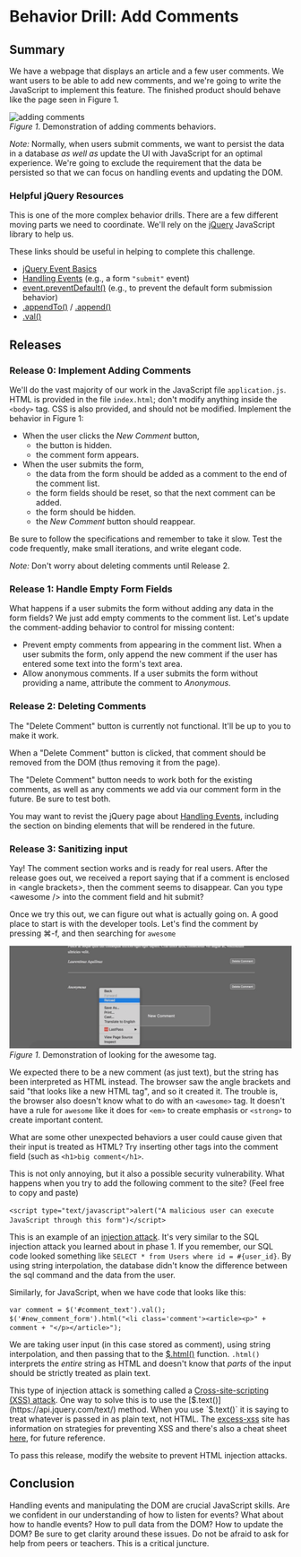 # Behavior Drill: Add Comments


## Summary
We have a webpage that displays an article and a few user comments.  We want users to be able to add new comments, and we're going to write the JavaScript to implement this feature.  The finished product should behave like the page seen in Figure 1.

![adding comments](readme-assets/add-comments.gif)  
*Figure 1*.  Demonstration of adding comments behaviors.

*Note:* Normally, when users submit comments, we want to persist the data in a database _as well as_ update the UI with JavaScript for an optimal experience. We're going to exclude the requirement that the data be persisted so that we can focus on handling events and updating the DOM.

### Helpful jQuery Resources
This is one of the more complex behavior drills.  There are a few different moving parts we need to coordinate.  We'll rely on the [jQuery][] JavaScript library to help us.

These links should be useful in helping to complete this challenge.

- [jQuery Event Basics][]
- [Handling Events][] (e.g., a form `"submit"` event)
- [event.preventDefault()][] (e.g., to prevent the default form submission behavior)
- [.appendTo()][] / [.append()][]
- [.val()][]

## Releases

### Release 0: Implement Adding Comments

We'll do the vast majority of our work in the JavaScript file `application.js`.  HTML is provided in the file `index.html`; don't modify anything inside the `<body>` tag. CSS is also provided, and should not be modified.  Implement the behavior in Figure 1:

- When the user clicks the *New Comment* button,
  - the button is hidden.
  - the comment form appears.
- When the user submits the form,
  - the data from the form should be added as a comment to the end of the comment list.
  - the form fields should be reset, so that the next comment can be added.
  - the form should be hidden.
  - the *New Comment* button should reappear.

Be sure to follow the specifications and remember to take it slow.  Test the code frequently, make small iterations, and write elegant code.

_Note:_ Don't worry about deleting comments until Release 2.

### Release 1: Handle Empty Form Fields

What happens if a user submits the form without adding any data in the form fields?  We just add empty comments to the comment list.  Let's update the comment-adding behavior to control for missing content:

- Prevent empty comments from appearing in the comment list.  When a user submits the form, only append the new comment if the user has entered some text into the form's text area.
- Allow anonymous comments.  If a user submits the form without providing a name, attribute the comment to *Anonymous*.

### Release 2: Deleting Comments

The "Delete Comment" button is currently not functional. It'll be up to you to make it work.

When a "Delete Comment" button is clicked, that comment should be removed from the DOM (thus removing it from the page).

The "Delete Comment" button needs to work both for the existing comments, as well as any comments we add via our comment form in the future. Be sure to test both.

You may want to revist the jQuery page about [Handling Events][], including the section on binding elements that will be rendered in the future.

### Release 3: Sanitizing input

Yay! The comment section works and is ready for real users. After the release goes out, we received a report saying that if a comment is enclosed in &lt;angle brackets&gt;, then the comment seems to disappear. Can you type &lt;awesome /&gt; into the comment field and hit submit?

Once we try this out, we can figure out what is actually going on. A good place to start is with the developer tools. Let's find the comment by pressing ⌘-f, and then searching for `awesome`

![finding awesome](readme-assets/awesome.gif)  
*Figure 1*.  Demonstration of looking for the awesome tag.

We expected there to be a new comment (as just text), but the string has been interpreted as HTML instead. The browser saw the angle brackets and said "that looks like a new HTML tag", and so it created it. The trouble is, the browser also doesn't know what to do with an `<awesome>` tag. It doesn't have a rule for `awesome` like it does for `<em>` to create emphasis or `<strong>` to create important content.

What are some other unexpected behaviors a user could cause given that their input is treated as HTML? Try inserting other tags into the comment field (such as `<h1>big comment</h1>`.

This is not only annoying, but it also a possible security vulnerability. What happens when you try to add the following comment to the site? (Feel free to copy and paste)

`<script type="text/javascript">alert("A malicious user can execute JavaScript through this form")</script>`

This is an example of an [injection attack](https://www.owasp.org/index.php/Injection_Theory). It's very similar to the SQL injection attack you learned about in phase 1. If you remember, our SQL code looked something like `SELECT * from Users where id = #{user_id}`. By using string interpolation, the database didn't know the difference between the sql command and the data from the user.

Similarly, for JavaScript, when we have code that looks like this:

```
var comment = $('#comment_text').val();
$('#new_comment_form').html("<li class='comment'><article><p>" + comment + "</p></article>");
```

We are taking user input (in this case stored as comment), using string interpolation, and then passing that to the [$.html()](https://api.jquery.com/html/) function. `.html()` interprets the _entire_ string as HTML and doesn't know that _parts_ of the input should be strictly treated as plain text.

This type of injection attack is something called a [Cross-site-scripting (XSS) attack](https://excess-xss.com/). One way to solve this is to use the [$.text()](https://api.jquery.com/text/) method. When you use `$.text()` it is saying to treat whatever is passed in as plain text, not HTML. The [excess-xss](https://excess-xss.com/#xss-prevention) site has information on strategies for preventing XSS and there's also a cheat sheet [here](https://www.owasp.org/index.php/XSS_%28Cross_Site_Scripting%29_Prevention_Cheat_Sheet), for future reference.

To pass this release, modify the website to prevent HTML injection attacks.

## Conclusion
Handling events and manipulating the DOM are crucial JavaScript skills.  Are we confident in our understanding of how to listen for events?  What about how to handle events?  How to pull data from the DOM?  How to update the DOM?  Be sure to get clarity around these issues. Do not be afraid to ask for help from peers or teachers. This is a critical juncture.


[.append()]: http://api.jquery.com/append/
[.appendTo()]: http://api.jquery.com/appendTo/
[.val()]: http://api.jquery.com/val/
[event.preventDefault()]: http://api.jquery.com/event.preventDefault/
[Handling Events]: http://learn.jquery.com/events/handling-events/
[jquery]: https://jquery.com/
[jQuery Event Basics]: http://learn.jquery.com/events/event-basics/

